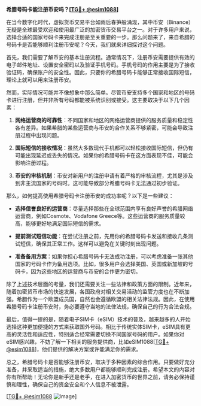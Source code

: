 **希腊号码卡能注册币安吗？[[TG💪+ @esim1088](https://t.me/s/esim1088)]**

在当今数字化时代，虚拟货币交易平台如雨后春笋般涌现，其中币安（Binance）无疑是全球最受欢迎和使用最广泛的加密货币交易平台之一。对于许多用户来说，选择合适的国家号码卡来完成注册是至关重要的一步。那么问题来了，来自希腊的号码卡是否能够顺利注册币安呢？今天，我们就来详细探讨这个问题。

首先，我们需要了解币安的基本注册流程。通常情况下，注册币安需要提供有效的电子邮件地址、设置安全密码以及验证手机号码。手机号码的作用主要是为了接收验证码，确保账户的安全性。因此，只要你的希腊号码卡能够正常接收国际短信，理论上就可以用来注册币安。

然而，实际情况可能并不像想象中那么简单。尽管币安支持多个国家和地区的号码卡进行注册，但并非所有号码都能被系统识别或接受。这主要取决于以下几个因素：

1. **网络运营商的可靠性**：不同国家和地区的网络运营商提供的服务质量和稳定性各有差异。如果希腊的某些运营商与币安的合作关系不够紧密，可能会导致注册过程中出现问题。
   
2. **国际短信的接收情况**：虽然大多数现代手机都可以轻松接收国际短信，但仍有可能出现延迟或丢失的情况。如果你的希腊号码卡在这方面表现不佳，可能会影响注册过程。

3. **币安的审核机制**：币安对新用户的注册申请有着严格的审核流程，尤其是涉及到非主流国家的号码时。这可能导致部分希腊号码卡无法通过初步验证。

那么，如何提高使用希腊号码卡注册币安的成功率呢？以下是一些建议：

- **选择信誉良好的运营商**：尽量选择那些在全球范围内享有良好声誉的希腊网络运营商，例如Cosmote、Vodafone Greece等。这些运营商的服务质量较高，能够更好地满足国际短信的需求。
  
- **提前测试短信功能**：在尝试注册之前，先用你的希腊号码卡发送和接收几条测试短信，确保其正常工作。这样可以避免在关键时刻出现问题。

- **准备备用方案**：如果你担心希腊号码卡无法成功注册，可以考虑准备一张其他国家的号码卡作为备用选项。比如，很多用户会选择美国、英国或新加坡的号码卡，因为这些地区的运营商与币安的合作更为密切。

除了上述技术层面的考量，我们还需要关注一些法律和政策方面的限制。近年来，随着加密货币市场的快速发展，各国政府对相关交易活动的监管力度也在不断加强。希腊作为一个欧盟成员国，自然也会遵循欧盟的相关法律法规。因此，在使用希腊号码卡注册币安时，务必要遵守当地的法律法规，确保自己的行为合法合规。

最后，值得一提的是，随着电子SIM卡（eSIM）技术的普及，越来越多的人开始选择这种更加便捷的方式来获取国外号码。相比于传统实体SIM卡，eSIM具有更高的灵活性和适应性，特别适合经常需要切换不同国家号码的用户。如果你对eSIM感兴趣，不妨了解一下相关的服务提供商，比如eSIM1088[[TG💪+ @esim1088](https://t.me/s/esim1088)]，他们提供的解决方案或许能满足你的需求。

总之，希腊号码卡是否能够注册币安，取决于多种因素的综合作用。只要做好充分准备，并采取适当的措施，绝大多数用户都能够顺利完成注册。希望本文的内容对你有所帮助！无论你是新手还是老手，在进入加密货币的世界之前，请务必保持谨慎和理性，确保自己的资金安全和个人信息不被泄露。

[[TG💪+ @esim1088](https://t.me/s/esim1088) ![Image](https://i.postimg.cc/4NQfJmqS/Snipaste-2025-05-13-00-14-12.png)]